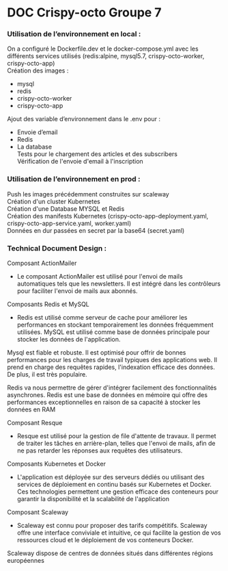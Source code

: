 # DOC Crispy-octo Groupe 7

<h3>Utilisation de  l’environnement en local : </h3>

On a configuré le Dockerfile.dev et le docker-compose.yml avec les différents services utilisés (redis:alpine, mysql5.7, crispy-octo-worker, crispy-octo-app)<br>
Création des images :
- mysql
- redis
- crispy-octo-worker
- crispy-octo-app<br>

Ajout des variable d’environnement dans le .env pour :  
- Envoie d’email
- Redis
- La database<br>
Tests pour le chargement des  articles et des subscribers <br>
Vérification de l'envoie d'email à l'inscription

<h3>Utilisation de  l’environnement en prod : </h3>

Push les images précédemment construites sur scaleway<br>
Création d'un cluster Kubernetes<br>
Création d'une Database MYSQL et Redis<br>
Création des manifests Kubernetes (crispy-octo-app-deployment.yaml, crispy-octo-app-service.yaml, worker.yaml)<br>
Données en dur passées en secret par la base64 (secret.yaml)

<h3>Technical Document Design :</h3>

Composant ActionMailer
- Le composant ActionMailer est utilisé pour l'envoi de mails automatiques tels que les newsletters. Il est intégré dans les contrôleurs pour faciliter l'envoi de mails aux abonnés.

Composants Redis et MySQL
- Redis est utilisé comme serveur de cache pour améliorer les performances en stockant temporairement les données fréquemment utilisées. MySQL est utilisé comme base de données principale pour stocker les données de l'application.

Mysql est fiable et robuste. Il est optimisé pour offrir de bonnes performances pour les charges de travail typiques des applications web. Il prend en charge des requêtes rapides, l'indexation efficace des données. De plus, il est très populaire.

Redis va nous permettre de gérer d'intégrer facilement des fonctionnalités asynchrones. Redis est une base de données en mémoire qui offre des performances exceptionnelles en raison de sa capacité à stocker les données en RAM

Composant Resque
-  Resque est utilisé pour la gestion de file d'attente de travaux. Il permet de traiter les tâches en arrière-plan, telles que l'envoi de mails, afin de ne pas retarder les réponses aux requêtes des utilisateurs.

Composants Kubernetes et Docker
- L'application est déployée sur des serveurs dédiés ou utilisant des services de déploiement en continu basés sur Kubernetes et Docker. Ces technologies permettent une gestion efficace des conteneurs pour garantir la disponibilité et la scalabilité de l'application

Composant Scaleway
- Scaleway est connu pour proposer des tarifs compétitifs. Scaleway offre une interface conviviale et intuitive, ce qui facilite la gestion de vos ressources cloud et le déploiement de vos conteneurs Docker.

Scaleway dispose de centres de données situés dans différentes régions européennes






